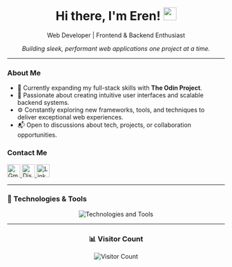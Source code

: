 <div align="center">
  <h1>Hi there, I'm Eren! <img src="https://media.giphy.com/media/hvRJCLFzcasrR4ia7z/giphy.gif" width="30px"></h1>
  <p>Web Developer | Frontend & Backend Enthusiast</p>
  <p><em>Building sleek, performant web applications one project at a time.</em></p>
</div>

---

### About Me

- 🌱 Currently expanding my full-stack skills with **The Odin Project**.
- 🚀 Passionate about creating intuitive user interfaces and scalable backend systems.
- ⚙️ Constantly exploring new frameworks, tools, and techniques to deliver exceptional web experiences.
- 📬 Open to discussions about tech, projects, or collaboration opportunities.

### Contact Me

<p>
  <a href="mailto:erenova6@gmail.com" target="_blank">
    <img src="https://img.shields.io/static/v1?message=Gmail&logo=gmail&label=&color=D14836&logoColor=white&labelColor=&style=for-the-badge" height="30" alt="Gmail logo" />
  </a>
  <a href="https://discordapp.com/users/236601674486120458" target="_blank">
    <img src="https://img.shields.io/static/v1?message=Discord&logo=discord&label=&color=7289DA&logoColor=white&labelColor=&style=for-the-badge" height="30" alt="Discord logo" />
  </a>
  <a href="https://www.linkedin.com/in/erenova/" target="_blank">
    <img src="https://img.shields.io/static/v1?message=LinkedIn&logo=linkedin&label=&color=0077B5&logoColor=white&labelColor=&style=for-the-badge" height="30" alt="LinkedIn logo" />
  </a>
</p>

---

### 🔧 Technologies & Tools

<p align="center">
  <img src="https://skillicons.dev/icons?i=html,css,tailwind,bootstrap,js,react,nodejs,postgres,git,webpack,vite" alt="Technologies and Tools" />
</p>

---

<div align="center">
  <h3>📊 Visitor Count</h3>
  <img src="https://profile-counter.glitch.me/erenova/count.svg" alt="Visitor Count" />
</div>
